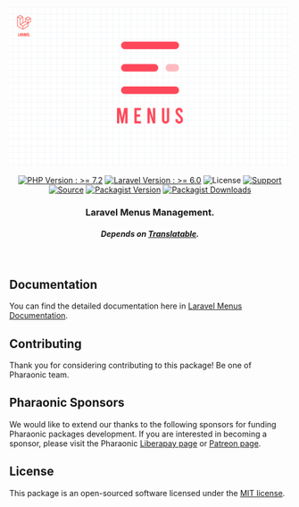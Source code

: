 <p align="center"><a href="https://pharaonic.io" target="_blank"><img src="https://raw.githubusercontent.com/Pharaonic/logos/main/menus.jpg"></a></p>

<p align="center">
  <a href="https://php.net" target="_blank"><img src="https://img.shields.io/static/v1?label=PHP&message=%3E=7.2&color=blue&style=flat-square" alt="PHP Version : >= 7.2"></a>
  <a href="https://laravel.com" target="_blank"><img src="https://img.shields.io/static/v1?label=Laravel&message=%3E=6.0&color=F05340&style=flat-square" alt="Laravel Version : >= 6.0"></a>
  <img src="https://img.shields.io/static/v1?label=License&message=MIT&color=brightgreen&style=flat-square" alt="License">
  <a href="https://liberapay.com/Pharaonic" target="_blank"><img src="https://img.shields.io/liberapay/receives/Pharaonic?color=gold&label=Support&style=flat-square" alt="Support"></a>
  <br>
  <a href="https://packagist.org/packages/Pharaonic/laravel-menus" target="_blank"><img src="https://img.shields.io/static/v1?label=Packagist&message=pharaonic/laravel-menus&color=blue&logo=packagist&logoColor=white" alt="Source"></a>
  <a href="https://packagist.org/packages/pharaonic/laravel-menus" target="_blank"><img src="https://poser.pugx.org/pharaonic/laravel-menus/v" alt="Packagist Version"></a>
  <a href="https://packagist.org/packages/pharaonic/laravel-menus" target="_blank"><img src="https://poser.pugx.org/pharaonic/laravel-menus/downloads" alt="Packagist Downloads"></a>
</p>

<h3 align="center">Laravel Menus Management.</h3>
<h5 align="center">Depends on <a href="https://pharaonic.io/package/2-laravel/16-translatable" target="_blank">Translatable</a>.</h5>
<br>

## Documentation

You can find the detailed documentation here in [Laravel Menus Documentation](https://pharaonic.io/package/2-laravel/21-menus).

## Contributing

Thank you for considering contributing to this package! Be one of Pharaonic team.

## Pharaonic Sponsors

We would like to extend our thanks to the following sponsors for funding Pharaonic packages development. If you are interested in becoming a sponsor, please visit the Pharaonic [Liberapay page](https://en.liberapay.com/Pharaonic) or [Patreon page](https://patreon.com/Pharaonic).

## License

This package is an open-sourced software licensed under the [MIT license](https://opensource.org/licenses/MIT).
